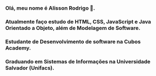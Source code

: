 ### Olá, meu nome é Alisson Rodrigo 👋.
### Atualmente faço estudo de HTML, CSS, JavaScript e Java Orientado a Objeto, além de Modelagem de Software.
### Estudante de Desenvolvimento de software na Cubos Academy.
### Graduando em Sistemas de Informações na Universidade Salvador (Unifacs).

<!--
**alissonrodri/alissonrodri** is a ✨ _special_ ✨ repository because its `README.md` (this file) appears on your GitHub profile.

Here are some ideas to get you started:

- 🔭 I’m currently working on ...
- 🌱 I’m currently learning ...
- 👯 I’m looking to collaborate on ...
- 🤔 I’m looking for help with ...
- 💬 Ask me about ...
- 📫 How to reach me: ...
- 😄 Pronouns: ...
- ⚡ Fun fact: ...
-->


